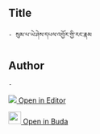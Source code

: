 ## Title
	- སུམ་པ་ཡེ་ཤེས་དཔལ་འབྱོར་གྱི་རང་རྣམ

## Author
	- 



[<img src="https://img.icons8.com/color/25/000000/edit-property.png"> Open in Editor](http://editor.openpecha.org/P000285)

[<img width="25" src="https://library.bdrc.io/icons/BUDA-small.svg"> Open in Buda](https://library.bdrc.io/show/bdr:IE0OPP000285)
